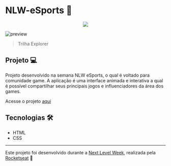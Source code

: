 # NLW-eSports 🚀

<p align="center">
  <img src="https://global-uploads.webflow.com/61d83a2ebb0ae01ab96e841a/630ced17a99fbd99b6169b52_Logo-NLW-eSports.svg"/>
</p>

![preview](https://media.discordapp.net/attachments/1091746940225593467/1091747262754992208/Captura_de_tela_de_2023-03-31_21-53-27.png?width=892&height=429)

> Trilha Explorer

## Projeto 💻
Projeto desenvolvido na semana NLW eSports, o qual é voltado para comunidade game. A aplicação é uma interface animada e interativa a qual é possível compartilhar seus principais jogos e influenciadores da área dos games.

Acesse o projeto [aqui](https://felipegangorra.github.io/nlw-esports/)

## Tecnologias 🛠️

- HTML <br>
- CSS

------------------------------
Este projeto foi desenvolvido durante a [Next Level Week](https://lp.rocketseat.com.br/nlw), realizada pela [Rocketseat](https://www.rocketseat.com.br) 🚀
